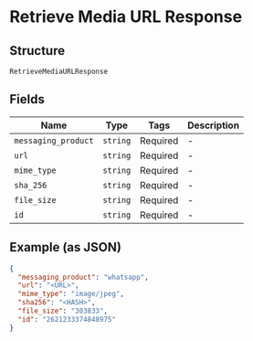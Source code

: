 
# Retrieve Media URL Response

## Structure

`RetrieveMediaURLResponse`

## Fields

| Name | Type | Tags | Description |
|  --- | --- | --- | --- |
| `messaging_product` | `string` | Required | - |
| `url` | `string` | Required | - |
| `mime_type` | `string` | Required | - |
| `sha_256` | `string` | Required | - |
| `file_size` | `string` | Required | - |
| `id` | `string` | Required | - |

## Example (as JSON)

```json
{
  "messaging_product": "whatsapp",
  "url": "<URL>",
  "mime_type": "image/jpeg",
  "sha256": "<HASH>",
  "file_size": "303833",
  "id": "2621233374848975"
}
```

